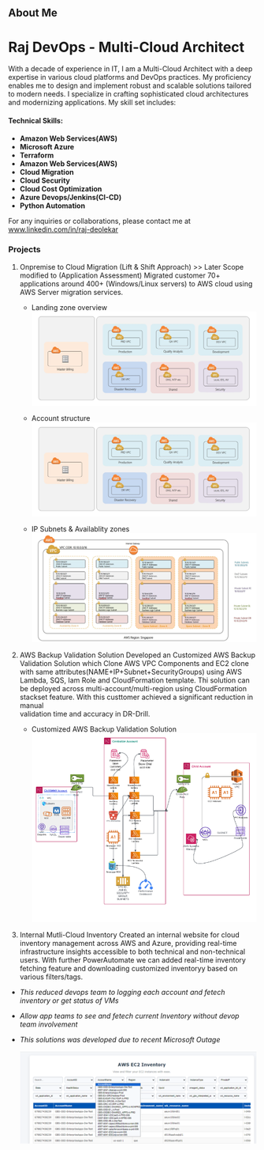 
## About Me
# Raj DevOps - Multi-Cloud Architect

With a decade of experience in IT, I am a Multi-Cloud Architect with a deep expertise in various cloud platforms and DevOps practices. My proficiency enables me to design and implement robust and scalable solutions tailored to modern needs. I specialize in crafting sophisticated cloud architectures and modernizing applications. My skill set includes:

#### Technical Skills:
 - **Amazon Web Services(AWS)**
 - **Microsoft Azure**
 - **Terraform**
 - **Amazon Web Services(AWS)**
 - **Cloud Migration**
 - **Cloud Security**
 - **Cloud Cost Optimization**
 - **Azure Devops/Jenkins(CI-CD)**
 - **Python Automation**

For any inquiries or collaborations, please contact me at www.linkedin.com/in/raj-deolekar

### Projects

1. Onpremise to Cloud Migration (Lift & Shift Approach) >> Later Scope modified to (Application Assessment)
  Migrated customer 70+ applications around 400+ (Windows/Linux servers) to AWS cloud using AWS Server migration services.

    - Landing zone overview
      ![Landing zone overview](projects/cloud-migration/image.png)
  
    - Account structure
      ![Account structure](projects/cloud-migration/organizations-units.jpeg)
  
    - IP Subnets & Availablity zones
      ![IP Subnets & Availablity zones](projects/cloud-migration/ip-subnetting.jpeg) 
       

2. AWS Backup Validation Solution
  Developed an Customized AWS Backup Validation Solution which Clone AWS VPC Components and EC2 clone with same attributes(NAME+IP+Subnet+SecurityGroups) using AWS Lambda, SQS, Iam Role and CloudFormation 
  template. Thi solution can be deployed across multi-account/multi-region using CloudFormation stackset feature. With this custtomer achieved a significant reduction in manual   
  validation time and accuracy in DR-Drill.

    - Customized AWS Backup Validation Solution
      ![AWS Backup Validation Solution](projects/cloud-migration/backup-validation.png)
          

2. Internal Mutli-Cloud Inventory
  Created an internal website for cloud inventory management across AWS and Azure, providing real-time infrastructure insights accessible to both technical and non-technical users.
  With further PowerAutomate we can added real-time inventory fetching feature and downloading customized inventoryy based on various filters/tags.

  - *This reduced devops team to logging each account and fetech inventory or get status of VMs*
  - *Allow app teams to see and fetech current Inventory without devop team involvement*
  - *This solutions was developed due to recent Microsoft Outage*

      ![Internal Mutli-Cloud Inventory](projects/cloud-migration/cloud-inventory.png)
  
 

